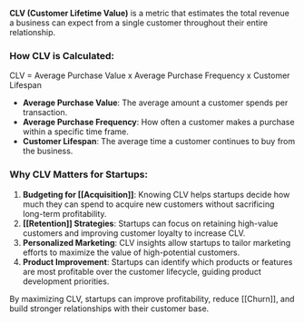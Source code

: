 **CLV (Customer Lifetime Value)** is a metric that estimates the total revenue a business can expect from a single customer throughout their entire relationship.
### How CLV is Calculated:

CLV = Average Purchase Value x Average Purchase Frequency x Customer Lifespan

- **Average Purchase Value**: The average amount a customer spends per transaction.
- **Average Purchase Frequency**: How often a customer makes a purchase within a specific time frame.
- **Customer Lifespan**: The average time a customer continues to buy from the business.
### Why CLV Matters for Startups:
1. **Budgeting for [[Acquisition]]**: Knowing CLV helps startups decide how much they can spend to acquire new customers without sacrificing long-term profitability.
2. **[[Retention]] Strategies**: Startups can focus on retaining high-value customers and improving customer loyalty to increase CLV.
3. **Personalized Marketing**: CLV insights allow startups to tailor marketing efforts to maximize the value of high-potential customers.
4. **Product Improvement**: Startups can identify which products or features are most profitable over the customer lifecycle, guiding product development priorities.

By maximizing CLV, startups can improve profitability, reduce [[Churn]], and build stronger relationships with their customer base.